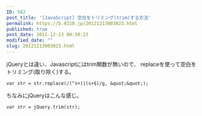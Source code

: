 ```yaml
---
ID: 582
post_title: '[JavaScript] 空白をトリミング(trim)する方法'
permalink: https://b.0218.jp/20121213003023.html
published: true
post_date: 2012-12-13 00:30:23
modified_date: ""
slug: 20121213003023.html
---
```

jQueryとは違い、Javascriptにはtrim関数が無いので、
replaceを使って空白をトリミング(取り除く)する。

```language-js
var str = str.replace(/(^s+)|(s+$)/g, &quot;&quot;);
```

ちなみにjQueryはこんな感じ。
```language-js
var str = jQuery.trim(str);
```